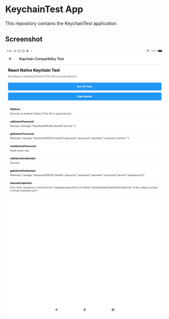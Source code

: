 # KeychainTest App

This repository contains the KeychainTest application.

## Screenshot

![KeychainTest App Screenshot](./fire_tablet_screenshot_20250519_094634.png)
